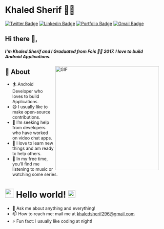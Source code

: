 # Khaled Sherif 👨‍💻
[![Twitter Badge](https://img.shields.io/badge/@Meslmawy-30302f?style=flat&logo=twitter&logoColor=blue)](https://twitter.com/Meslmawy)
[![Linkedin Badge](https://img.shields.io/badge/KhaledSherif-30302f?style=flat&logo=linkedin&logoColor=white)](https://www.linkedin.com/in/khaled-sherif296/)
[![Portfolio Badge](https://img.shields.io/badge/KhaledSherif-30302f?style=flat&logo=android)](https://khaledsherif296.myportfolio.com)
[![Gmail Badge](https://img.shields.io/badge/khaledsherif296@gmai.com-30302f?style=flat&logo=Gmail&logoColor=red)](mailto:khaledsherif296@gmai.com)


## Hi there 👋,           
##### I'm Khaled Sherif and I Graduated from Fcis 👨‍💻 2017. I love to build Android Applications.  

<img align="right" alt="GIF" src="https://miro.medium.com/max/875/1*Urc28sbnORGOW5oyohQ06g.gif" width="340px" />

## 🧐 About
- 🏄‍ Android Developer who loves to build Applications.
- 😄 I usually like to make open-source contributions.
- 🤔 I’m seeking help from developers who have worked on video chat apps.
- 🌱 I love to learn new things and am ready to help others.
- 🎨 In my free time, you'll find me listening to music or watching some series.


# <img src="https://github.com/TheDudeThatCode/TheDudeThatCode/blob/master/Assets/Hi.gif" width="29px"> Hello world!&nbsp;<img src="https://github.com/TheDudeThatCode/TheDudeThatCode/blob/master/Assets/Earth.gif" width="24px">

- 💬 Ask me about anything and everything! 
- 📫 How to reach me: mail me at [khaledsherif296@gmail.com](mailto:khaledsherif296@gmail.com)
- ⚡ Fun fact: I usually like coding at night! 

